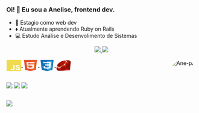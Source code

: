 ### Oi! 🎋 Eu sou a Anelise, frontend dev.

- 🔭 Estagio como web dev
- :diamonds: Atualmente aprendendo Ruby on Rails
- :computer: Estudo Análise e Desenvolimento de Sistemas



<div align="center">
  <a href="https://github.com/anepaz">
  <img height="180em" src="https://github-readme-stats.vercel.app/api?username=anepaz&show_icons=true&theme=dracula&include_all_commits=true&count_private=true"/>
  <img height="180em" src="https://github-readme-stats.vercel.app/api/top-langs/?username=anepaz&layout=compact&langs_count=7&theme=dracula"/>
</div>
  
<div style="display: inline_block"><br>
  <img align="center" alt="Ane-Js" height="30" width="40" src="https://raw.githubusercontent.com/devicons/devicon/master/icons/javascript/javascript-plain.svg">
  <img align="center" alt="Ane-HTML" height="30" width="40" src="https://raw.githubusercontent.com/devicons/devicon/master/icons/html5/html5-original.svg">
  <img align="center" alt="Ane-CSS" height="30" width="40" src="https://raw.githubusercontent.com/devicons/devicon/master/icons/css3/css3-original.svg">
  <img align="center" alt="Ane-Ruby" height="30" width="40" src="https://raw.githubusercontent.com/devicons/devicon/master/icons/ruby/ruby-original.svg">
  <img align="right" alt="Ane-pic" height="150" style="border-radius:50px;" src="https://share-cdn.picrew.me/shareImg/org/202201/338224_ow81xyX9.png">
</div>
  
  ##
 
<div> 
  <a href="https://instagram.com/anepaz" target="_blank"><img src="https://img.shields.io/badge/Instagram-E4405F?style=for-the-badge&logo=instagram&logoColor=white" target="_blank"></a>
  <a href = "mailto:anesp@protonmail.com"><img src="hhttps://img.shields.io/badge/ProtonMail-8B89CC?style=for-the-badge&logo=protonmail&logoColor=white" target="_blank"></a>
  <a href="https://www.linkedin.com/in/anesp" target="_blank"><img src="https://img.shields.io/badge/LinkedIn-0077B5?style=for-the-badge&logo=linkedin&logoColor=white" target="_blank"></a> 
</div> 

  ##
  
<div>
  <img src="http://ForTheBadge.com/images/badges/built-with-love.svg" target="_blank"></a>
</div>
